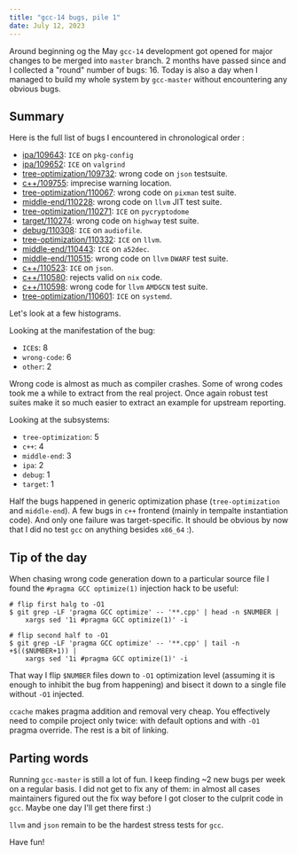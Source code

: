 ```yaml
---
title: "gcc-14 bugs, pile 1"
date: July 12, 2023
---
```


Around beginning og the May `gcc-14` development got opened for major
changes to be merged into `master` branch. 2 months have passed since
and I collected a "round" number of bugs: 16. Today is also a day when I
managed to build my whole system by `gcc-master` without encountering
any obvious bugs.

## Summary

Here is the full list of bugs I encountered in chronological order
:

- [ipa/109643](https://gcc.gnu.org/PR109643): `ICE` on `pkg-config`
- [ipa/109652](https://gcc.gnu.org/PR109652): `ICE` on `valgrind`
- [tree-optimization/109732](https://gcc.gnu.org/PR109732): wrong code
  on `json` testsuite.
- [c++/109755](https://gcc.gnu.org/PR109755): imprecise warning location.
- [tree-optimization/110067](https://gcc.gnu.org/PR110067): wrong code
  on `pixman` test suite.
- [middle-end/110228](https://gcc.gnu.org/PR110228): wrong code on
  `llvm` JIT test suite.
- [tree-optimization/110271](https://gcc.gnu.org/PR110271): `ICE` on
  `pycryptodome`
- [target/110274](https://gcc.gnu.org/PR110274): wrong code on `highway`
  test suite.
- [debug/110308](https://gcc.gnu.org/PR110308): `ICE` on `audiofile`.
- [tree-optimization/110332](https://gcc.gnu.org/PR110332): `ICE` on
  `llvm`.
- [middle-end/110443](https://gcc.gnu.org/PR110443): `ICE` on `a52dec`.
- [middle-end/110515](https://gcc.gnu.org/PR110515): wrong code on
  `llvm` `DWARF` test suite.
- [c++/110523](https://gcc.gnu.org/PR110523): `ICE` on `json`.
- [c++/110580](https://gcc.gnu.org/PR110580): rejects valid on `nix`
  code.
- [c++/110598](https://gcc.gnu.org/PR110598): wrong code for `llvm`
  `AMDGCN` test suite.
- [tree-optimization/110601](https://gcc.gnu.org/PR110601): `ICE` on
  `systemd`.

Let's look at a few histograms.

Looking at the manifestation of the bug:

- `ICE`s: 8
- `wrong-code`: 6
- `other`: 2

Wrong code is almost as much as compiler crashes. Some of wrong codes
took me a while to extract from the real project. Once again robust test
suites make it so much easier to extract an example for upstream
reporting.

Looking at the subsystems:

- `tree-optimization`: 5
- `c++`: 4
- `middle-end`: 3
- `ipa`: 2
- `debug`: 1
- `target`: 1

Half the bugs happened in generic optimization phase (`tree-optimization`
and `middle-end`). A few bugs in `c++` frontend (mainly in tempalte
instantiation code). And only one failure was target-specific. It should
be obvious by now that I did no test `gcc` on anything besides `x86_64`
:).

## Tip of the day

When chasing wrong code generation down to a particular source file I
found the `#pragma GCC optimize(1)` injection hack to be useful:

```
# flip first halg to -O1
$ git grep -LF 'pragma GCC optimize' -- '**.cpp' | head -n $NUMBER |
    xargs sed '1i #pragma GCC optimize(1)' -i

# flip second half to -O1
$ git grep -LF 'pragma GCC optimize' -- '**.cpp' | tail -n +$(($NUMBER+1)) |
    xargs sed '1i #pragma GCC optimize(1)' -i
```

That way I flip `$NUMBER` files down to `-O1` optimization level
(assuming it is enough to inhibit the bug from happening) and bisect it
down to a single file without `-O1` injected.

`ccache` makes pragma addition and removal very cheap. You effectively
need to compile project only twice: with default options and with `-O1`
pragma override. The rest is a bit of linking.

## Parting words

Running `gcc-master` is still a lot of fun. I keep finding ~2 new bugs
per week on a regular basis. I did not get to fix any of them: in almost
all cases maintainers figured out the fix way before I got closer to the
culprit code in `gcc`. Maybe one day I'll get there first :)

`llvm` and `json` remain to be the hardest stress tests for `gcc`.

Have fun!
